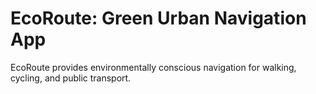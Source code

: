 # EcoRoute: Green Urban Navigation App
EcoRoute provides environmentally conscious navigation for walking, cycling, and public transport.
